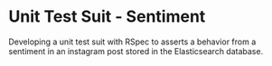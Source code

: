 # Unit Test Suit - Sentiment

Developing a unit test suit with RSpec to asserts a behavior from a sentiment in an instagram post stored in the Elasticsearch database.
